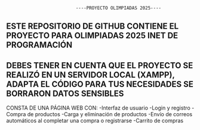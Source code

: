                               ----PROYECTO OLIMPIADAS 2025----
ESTE REPOSITORIO DE GITHUB CONTIENE EL PROYECTO PARA OLIMPIADAS 2025 INET DE PROGRAMACIÓN
-----------------------------------------------------------------------------------------
DEBES TENER EN CUENTA QUE EL PROYECTO SE REALIZÓ EN UN SERVIDOR LOCAL (XAMPP), ADAPTA EL CÓDIGO PARA TUS NECESIDADES
                                  SE BORRARON DATOS SENSIBLES
--------------------------------------------------------------------------------------------------------------------

CONSTA DE UNA PÁGINA WEB CON:
-Interfaz de usuario
-Login y registro
-Compra de productos
-Carga y eliminación de productos
-Envío de correos automáticos al completar una compra o registrarse
-Carrito de compras
